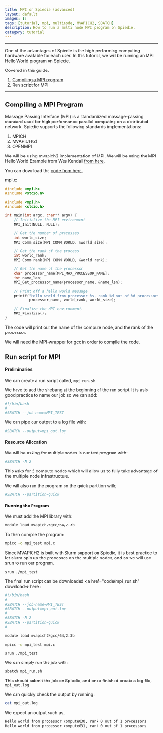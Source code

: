 ```yaml
---
title: MPI on Spiedie (advanced)
layout: default 
images: [] 
tags: [tutorial, mpi, multinode, MVAPICH2, SBATCH]
description: How to run a multi node MPI program on Spiedie.
category: tutorial
--- 
```



***

One of the advantages of Spiedie is the high performing computing hardware available for each user. In this tutorial, we will be running an MPI Hello World program on Spiedie. 

Covered in this guide:

1. [Compiling a MPI program](#mpi_run)
2. [Run script for MPI](#mpi_sbatch)

***
## <a name="mpi_run"></a> Compiling a MPI Program

Massage Passing Interface (MPI) is a standardized massage-passing standard used for high performance parallel computing on a distributed network. Spiedie supports the following standards implementations:
1. MPICH
2. MVAPICH(2)
3. OPENMPI

We will be using mvapich2 implementation of MPI. We will be using the MPI Hello World Example from Wes Kendall <a href="https://mpitutorial.com/tutorials/mpi-hello-world/" target="_blank"> from here</a>. 

You can download the <a href="code/mpi.c" download> code from here.</a>

mpi.c: 

``` c
#include <mpi.h>
#include <stdio.h>

#include <mpi.h>
#include <stdio.h>

int main(int argc, char** argv) {
    // Initialize the MPI environment
    MPI_Init(NULL, NULL);

    // Get the number of processes
    int world_size;
    MPI_Comm_size(MPI_COMM_WORLD, &world_size);

    // Get the rank of the process
    int world_rank;
    MPI_Comm_rank(MPI_COMM_WORLD, &world_rank);

    // Get the name of the processor
    char processor_name[MPI_MAX_PROCESSOR_NAME];
    int name_len;
    MPI_Get_processor_name(processor_name, &name_len);

    // Print off a hello world message
    printf("Hello world from processor %s, rank %d out of %d processors\n",
           processor_name, world_rank, world_size);

    // Finalize the MPI environment.
    MPI_Finalize();
}
```

The code will print out the name of the compute node, and the rank of the processor. 

We will need the MPI-wrapper for gcc in order to compile the code. 

## <a name="mpi_sbatch"></a> Run script for MPI


#### Preliminaries
We can create a run script called, ```mpi_run.sh```. 

We have to add the shebang at the beginning of the run script. It is aslo good practice to name our job so we can add: 
```bash
#!/bin/bash
#
#SBATCH --job-name=MPI_TEST
```

We can pipe our output to a log file with: 

```bash
#SBATCH --output=mpi_out.log
```

#### Resource Allocation 

We will be asking for multiple nodes in our test program with:

```bash
#SBATCH -N 2
```

This asks for 2 compute nodes which will allow us to fully take advantage of the multiple node infrastructure. 

We will also run the program on the quick partition with; 

```bash
#SBATCH --partition=quick
```

#### Running the Program 

We must add the MPI library with:

```bash
module load mvapich2/gcc/64/2.3b
```

To then compile the program: 

```bash
mpicc -o mpi_test mpi.c 
```

Since MVAPICH2 is built with Slurm support on Spiedie, it is best practice to let slurm spin up the processes on the multiple nodes, and so we will use srun to run our program. 

```bash
srun ./mpi_test
```

The final run script can be downloaded <a href="code/mpi_run.sh" download=> here</a> :

```bash
#!/bin/bash
#
#SBATCH --job-name=MPI_TEST
#SBATCH --output=mpi_out.log
#
#SBATCH -N 2
#SBATCH --partition=quick
#

module load mvapich2/gcc/64/2.3b

mpicc -o mpi_test mpi.c

srun ./mpi_test 
```


We can simply run the job with: 
```bash
sbatch mpi_run.sh
```

This should submit the job on Spiedie, and once finished create a log file,  ```mpi_out.log```

We can quickly check the output by running: 

```bash
cat mpi_out.log
```

We expect an output such as,

```bash
Hello world from processor compute030, rank 0 out of 1 processors
Hello world from processor compute031, rank 0 out of 1 processors
```


